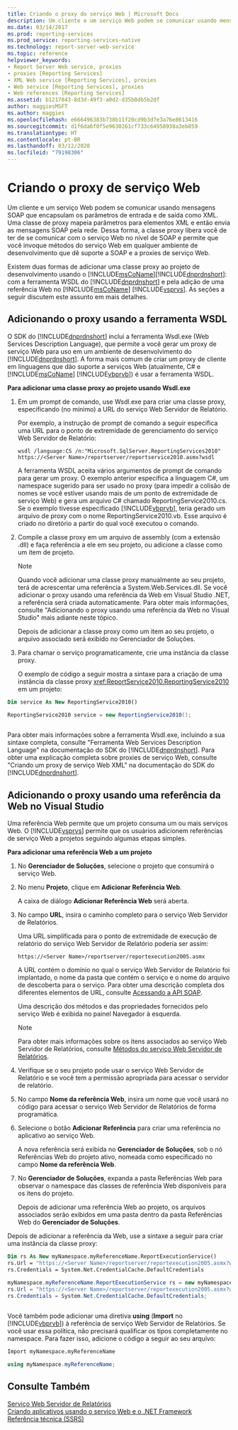 ```yaml
---
title: Criando o proxy do serviço Web | Microsoft Docs
description: Um cliente e um serviço Web podem se comunicar usando mensagens SOAP. Adicione uma classe proxy ao seu projeto para mapear parâmetros para elementos XML e enviar mensagens SOAP.
ms.date: 03/14/2017
ms.prod: reporting-services
ms.prod_service: reporting-services-native
ms.technology: report-server-web-service
ms.topic: reference
helpviewer_keywords:
- Report Server Web service, proxies
- proxies [Reporting Services]
- XML Web service [Reporting Services], proxies
- Web service [Reporting Services], proxies
- Web references [Reporting Services]
ms.assetid: b1217843-8d3d-49f3-a0d2-d35b0db5b2df
author: maggiesMSFT
ms.author: maggies
ms.openlocfilehash: e666496383b738b11f20cd9b3d7e3a76e8613416
ms.sourcegitcommit: d1f6da6f0f5e9630261cf733c64958938a3eb859
ms.translationtype: HT
ms.contentlocale: pt-BR
ms.lasthandoff: 03/12/2020
ms.locfileid: "79198306"
---
```

# <a name="creating-the-web-service-proxy"></a>Criando o proxy de serviço Web
  Um cliente e um serviço Web podem se comunicar usando mensagens SOAP que encapsulam os parâmetros de entrada e de saída como XML. Uma classe de proxy mapeia parâmetros para elementos XML e então envia as mensagens SOAP pela rede. Dessa forma, a classe proxy libera você de ter de se comunicar com o serviço Web no nível de SOAP e permite que você invoque métodos do serviço Web em qualquer ambiente de desenvolvimento que dê suporte a SOAP e a proxies de serviço Web.  
  
 Existem duas formas de adicionar uma classe proxy ao projeto de desenvolvimento usando o [!INCLUDE[msCoName](../../../includes/msconame-md.md)][!INCLUDE[dnprdnshort](../../../includes/dnprdnshort-md.md)]: com a ferramenta WSDL do [!INCLUDE[dnprdnshort](../../../includes/dnprdnshort-md.md)] e pela adição de uma referência Web no [!INCLUDE[msCoName](../../../includes/msconame-md.md)] [!INCLUDE[vsprvs](../../../includes/vsprvs-md.md)]. As seções a seguir discutem este assunto em mais detalhes.  
  
## <a name="adding-the-proxy-using-the-wsdl-tool"></a>Adicionando o proxy usando a ferramenta WSDL  
 O SDK do [!INCLUDE[dnprdnshort](../../../includes/dnprdnshort-md.md)] inclui a ferramenta Wsdl.exe (Web Services Description Language), que permite a você gerar um proxy de serviço Web para uso em um ambiente de desenvolvimento do [!INCLUDE[dnprdnshort](../../../includes/dnprdnshort-md.md)]. A forma mais comum de criar um proxy de cliente em linguagens que dão suporte a serviços Web (atualmente, C# e [!INCLUDE[msCoName](../../../includes/msconame-md.md)] [!INCLUDE[vbprvb](../../../includes/vbprvb-md.md)]) é usar a ferramenta WSDL.  
  
 **Para adicionar uma classe proxy ao projeto usando Wsdl.exe**  
  
1.  Em um prompt de comando, use Wsdl.exe para criar uma classe proxy, especificando (no mínimo) a URL do serviço Web Servidor de Relatório.  
  
     Por exemplo, a instrução de prompt de comando a seguir especifica uma URL para o ponto de extremidade de gerenciamento do serviço Web Servidor de Relatório:  
  
    ```  
    wsdl /language:CS /n:"Microsoft.SqlServer.ReportingServices2010" https://<Server Name>/reportserver/reportservice2010.asmx?wsdl  
    ```  
  
     A ferramenta WSDL aceita vários argumentos de prompt de comando para gerar um proxy. O exemplo anterior especifica a linguagem C#, um namespace sugerido para ser usado no proxy (para impedir a colisão de nomes se você estiver usando mais de um ponto de extremidade de serviço Web) e gera um arquivo C# chamado ReportingService2010.cs. Se o exemplo tivesse especificado [!INCLUDE[vbprvb](../../../includes/vbprvb-md.md)], teria gerado um arquivo de proxy com o nome ReportingService2010.vb. Esse arquivo é criado no diretório a partir do qual você executou o comando.  
  
2.  Compile a classe proxy em um arquivo de assembly (com a extensão .dll) e faça referência a ele em seu projeto, ou adicione a classe como um item de projeto.  
  
    > [!NOTE]  
    >  Quando você adicionar uma classe proxy manualmente ao seu projeto, terá de acrescentar uma referência a System.Web.Services.dll. Se você adicionar o proxy usando uma referência da Web em Visual Studio .NET, a referência será criada automaticamente. Para obter mais informações, consulte "Adicionando o proxy usando uma referência da Web no Visual Studio" mais adiante neste tópico.  
  
     Depois de adicionar a classe proxy como um item ao seu projeto, o arquivo associado será exibido no Gerenciador de Soluções.  
  
3.  Para chamar o serviço programaticamente, crie uma instância da classe proxy.  
  
     O exemplo de código a seguir mostra a sintaxe para a criação de uma instância da classe proxy <xref:ReportService2010.ReportingService2010> em um projeto:  
  
```vb  
Dim service As New ReportingService2010()  
```  
  
```csharp  
ReportingService2010 service = new ReportingService2010();  
  
```  
  
 Para obter mais informações sobre a ferramenta Wsdl.exe, incluindo a sua sintaxe completa, consulte "Ferramenta Web Services Description Language" na documentação do SDK do [!INCLUDE[dnprdnshort](../../../includes/dnprdnshort-md.md)]. Para obter uma explicação completa sobre proxies de serviço Web, consulte "Criando um proxy de serviço Web XML" na documentação do SDK do [!INCLUDE[dnprdnshort](../../../includes/dnprdnshort-md.md)].  
  
## <a name="adding-the-proxy-using-a-web-reference-in-visual-studio"></a>Adicionando o proxy usando uma referência da Web no Visual Studio  
 Uma referência Web permite que um projeto consuma um ou mais serviços Web. O [!INCLUDE[vsprvs](../../../includes/vsprvs-md.md)] permite que os usuários adicionem referências de serviço Web a projetos seguindo algumas etapas simples.  
  
 **Para adicionar uma referência Web a um projeto**  
  
1.  No **Gerenciador de Soluções**, selecione o projeto que consumirá o serviço Web.  
  
2.  No menu **Projeto**, clique em **Adicionar Referência Web**.  
  
     A caixa de diálogo **Adicionar Referência Web** será aberta.  
  
3.  No campo **URL**, insira o caminho completo para o serviço Web Servidor de Relatórios.  
  
     Uma URL simplificada para o ponto de extremidade de execução de relatório do serviço Web Servidor de Relatório poderia ser assim:  
  
    ```  
    https://<Server Name>/reportserver/reportexecution2005.asmx  
    ```  
  
     A URL contém o domínio no qual o serviço Web Servidor de Relatório foi implantado, o nome da pasta que contém o serviço e o nome do arquivo de descoberta para o serviço. Para obter uma descrição completa dos diferentes elementos de URL, consulte [Acessando a API SOAP](../../../reporting-services/report-server-web-service/accessing-the-soap-api.md).  
  
     Uma descrição dos métodos e das propriedades fornecidos pelo serviço Web é exibida no painel Navegador à esquerda.  
  
    > [!NOTE]  
    >  Para obter mais informações sobre os itens associados ao serviço Web Servidor de Relatórios, consulte [Métodos do serviço Web Servidor de Relatórios](../../../reporting-services/report-server-web-service/methods/report-server-web-service-methods.md).  
  
4.  Verifique se o seu projeto pode usar o serviço Web Servidor de Relatório e se você tem a permissão apropriada para acessar o servidor de relatório.  
  
5.  No campo **Nome da referência Web**, insira um nome que você usará no código para acessar o serviço Web Servidor de Relatórios de forma programática.  
  
6.  Selecione o botão **Adicionar Referência** para criar uma referência no aplicativo ao serviço Web.  
  
     A nova referência será exibida no **Gerenciador de Soluções**, sob o nó Referências Web do projeto ativo, nomeada como especificado no campo **Nome da referência Web**.  
  
7.  No **Gerenciador de Soluções**, expanda a pasta Referências Web para observar o namespace das classes de referência Web disponíveis para os itens do projeto.  
  
     Depois de adicionar uma referência Web ao projeto, os arquivos associados serão exibidos em uma pasta dentro da pasta Referências Web do **Gerenciador de Soluções**.  
  
 Depois de adicionar a referência da Web, use a sintaxe a seguir para criar uma instância da classe proxy:  
  
```vb  
Dim rs As New myNamespace.myReferenceName.ReportExecutionService()  
rs.Url = "https://<Server Name>/reportserver/reportexecution2005.asmx?wsdl"  
rs.Credentials = System.Net.CredentialCache.DefaultCredentials  
```  
  
```csharp  
myNamespace.myReferenceName.ReportExecutionService rs = new myNamespace.myReferenceName.ReportExecutionService();  
rs.Url = "https://<Server Name>/reportserver/reportexecution2005.asmx?wsdl";  
rs.Credentials = System.Net.CredentialCache.DefaultCredentials;  
  
```  
  
 Você também pode adicionar uma diretiva **using** (**Import** no [!INCLUDE[vbprvb](../../../includes/vbprvb-md.md)]) à referência de serviço Web Servidor de Relatórios. Se você usar essa política, não precisará qualificar os tipos completamente no namespace. Para fazer isso, adicione o código a seguir ao seu arquivo:  
  
```vb  
Import myNamespace.myReferenceName  
```  
  
```csharp  
using myNamespace.myReferenceName;  
```  
  
## <a name="see-also"></a>Consulte Também  
 [Serviço Web Servidor de Relatórios](../../../reporting-services/report-server-web-service/report-server-web-service.md)   
 [Criando aplicativos usando o serviço Web e o .NET Framework](../../../reporting-services/report-server-web-service/net-framework/building-applications-using-the-web-service-and-the-net-framework.md)   
 [Referência técnica &#40;SSRS&#41;](../../../reporting-services/technical-reference-ssrs.md)  
  
  
